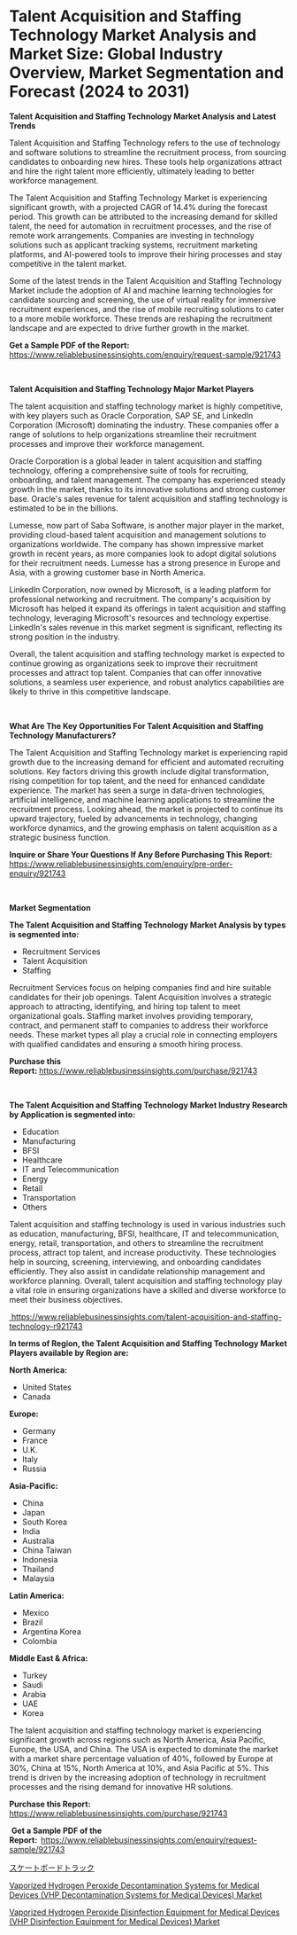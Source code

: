 <p><h1>Talent Acquisition and Staffing Technology Market Analysis and Market Size: Global Industry Overview, Market Segmentation and Forecast (2024 to 2031)</h1></p><p><strong>Talent Acquisition and Staffing Technology Market Analysis and Latest Trends</strong></p>
<p><p>Talent Acquisition and Staffing Technology refers to the use of technology and software solutions to streamline the recruitment process, from sourcing candidates to onboarding new hires. These tools help organizations attract and hire the right talent more efficiently, ultimately leading to better workforce management.</p><p>The Talent Acquisition and Staffing Technology Market is experiencing significant growth, with a projected CAGR of 14.4% during the forecast period. This growth can be attributed to the increasing demand for skilled talent, the need for automation in recruitment processes, and the rise of remote work arrangements. Companies are investing in technology solutions such as applicant tracking systems, recruitment marketing platforms, and AI-powered tools to improve their hiring processes and stay competitive in the talent market.</p><p>Some of the latest trends in the Talent Acquisition and Staffing Technology Market include the adoption of AI and machine learning technologies for candidate sourcing and screening, the use of virtual reality for immersive recruitment experiences, and the rise of mobile recruiting solutions to cater to a more mobile workforce. These trends are reshaping the recruitment landscape and are expected to drive further growth in the market.</p></p>
<p><strong>Get a Sample PDF of the Report:&nbsp;</strong> <a href="https://www.reliablebusinessinsights.com/enquiry/request-sample/921743">https://www.reliablebusinessinsights.com/enquiry/request-sample/921743</a></p>
<p>&nbsp;</p>
<p><strong>Talent Acquisition and Staffing Technology Major Market Players</strong></p>
<p><p>The talent acquisition and staffing technology market is highly competitive, with key players such as Oracle Corporation, SAP SE, and LinkedIn Corporation (Microsoft) dominating the industry. These companies offer a range of solutions to help organizations streamline their recruitment processes and improve their workforce management.</p><p>Oracle Corporation is a global leader in talent acquisition and staffing technology, offering a comprehensive suite of tools for recruiting, onboarding, and talent management. The company has experienced steady growth in the market, thanks to its innovative solutions and strong customer base. Oracle's sales revenue for talent acquisition and staffing technology is estimated to be in the billions.</p><p>Lumesse, now part of Saba Software, is another major player in the market, providing cloud-based talent acquisition and management solutions to organizations worldwide. The company has shown impressive market growth in recent years, as more companies look to adopt digital solutions for their recruitment needs. Lumesse has a strong presence in Europe and Asia, with a growing customer base in North America.</p><p>LinkedIn Corporation, now owned by Microsoft, is a leading platform for professional networking and recruitment. The company's acquisition by Microsoft has helped it expand its offerings in talent acquisition and staffing technology, leveraging Microsoft's resources and technology expertise. LinkedIn's sales revenue in this market segment is significant, reflecting its strong position in the industry.</p><p>Overall, the talent acquisition and staffing technology market is expected to continue growing as organizations seek to improve their recruitment processes and attract top talent. Companies that can offer innovative solutions, a seamless user experience, and robust analytics capabilities are likely to thrive in this competitive landscape.</p></p>
<p>&nbsp;</p>
<p><strong>What Are The Key Opportunities For Talent Acquisition and Staffing Technology Manufacturers?</strong></p>
<p><p>The Talent Acquisition and Staffing Technology market is experiencing rapid growth due to the increasing demand for efficient and automated recruiting solutions. Key factors driving this growth include digital transformation, rising competition for top talent, and the need for enhanced candidate experience. The market has seen a surge in data-driven technologies, artificial intelligence, and machine learning applications to streamline the recruitment process. Looking ahead, the market is projected to continue its upward trajectory, fueled by advancements in technology, changing workforce dynamics, and the growing emphasis on talent acquisition as a strategic business function.</p></p>
<p><strong>Inquire or Share Your Questions If Any Before Purchasing This Report:</strong> <a href="https://www.reliablebusinessinsights.com/enquiry/pre-order-enquiry/921743">https://www.reliablebusinessinsights.com/enquiry/pre-order-enquiry/921743</a></p>
<p>&nbsp;</p>
<p><strong>Market Segmentation</strong></p>
<p><strong>The Talent Acquisition and Staffing Technology Market Analysis by types is segmented into:</strong></p>
<p><ul><li>Recruitment Services</li><li>Talent Acquisition</li><li>Staffing</li></ul></p>
<p><p>Recruitment Services focus on helping companies find and hire suitable candidates for their job openings. Talent Acquisition involves a strategic approach to attracting, identifying, and hiring top talent to meet organizational goals. Staffing market involves providing temporary, contract, and permanent staff to companies to address their workforce needs. These market types all play a crucial role in connecting employers with qualified candidates and ensuring a smooth hiring process.</p></p>
<p><strong>Purchase this Report:&nbsp;</strong><a href="https://www.reliablebusinessinsights.com/purchase/921743">https://www.reliablebusinessinsights.com/purchase/921743</a></p>
<p>&nbsp;</p>
<p><strong>The Talent Acquisition and Staffing Technology Market Industry Research by Application is segmented into:</strong></p>
<p><ul><li>Education</li><li>Manufacturing</li><li>BFSI</li><li>Healthcare</li><li>IT and Telecommunication</li><li>Energy</li><li>Retail</li><li>Transportation</li><li>Others</li></ul></p>
<p><p>Talent acquisition and staffing technology is used in various industries such as education, manufacturing, BFSI, healthcare, IT and telecommunication, energy, retail, transportation, and others to streamline the recruitment process, attract top talent, and increase productivity. These technologies help in sourcing, screening, interviewing, and onboarding candidates efficiently. They also assist in candidate relationship management and workforce planning. Overall, talent acquisition and staffing technology play a vital role in ensuring organizations have a skilled and diverse workforce to meet their business objectives.</p></p>
<p><a href="https://www.reliablebusinessinsights.com/talent-acquisition-and-staffing-technology-r921743">&nbsp;https://www.reliablebusinessinsights.com/talent-acquisition-and-staffing-technology-r921743</a></p>
<p><strong>In terms of Region, the Talent Acquisition and Staffing Technology Market Players available by Region are:</strong></p>
<p>
    <p> <strong> North America: </strong>
        <ul>
            <li>United States</li>
            <li>Canada</li>
        </ul>
        </p> 
    <p> <strong> Europe: </strong>
        <ul>
            <li>Germany</li>
            <li>France</li>
            <li>U.K.</li>
            <li>Italy</li>
            <li>Russia</li>
        </ul>
        </p> 
    <p> <strong> Asia-Pacific: </strong>
        <ul>
            <li>China</li>
            <li>Japan</li>
            <li>South Korea</li>
            <li>India</li>
            <li>Australia</li>
            <li>China Taiwan</li>
            <li>Indonesia</li>
            <li>Thailand</li>
            <li>Malaysia</li>
        </ul>
        </p> 
    <p> <strong> Latin America: </strong>
        <ul>
            <li>Mexico</li>
            <li>Brazil</li>
            <li>Argentina Korea</li>
            <li>Colombia</li>
        </ul>
        </p> 
    <p> <strong> Middle East & Africa: </strong>
        <ul>
            <li>Turkey</li>
            <li>Saudi</li>
            <li>Arabia</li>
            <li>UAE</li>
            <li>Korea</li>
        </ul>
    </p>
    </p>
<p><p>The talent acquisition and staffing technology market is experiencing significant growth across regions such as North America, Asia Pacific, Europe, the USA, and China. The USA is expected to dominate the market with a market share percentage valuation of 40%, followed by Europe at 30%, China at 15%, North America at 10%, and Asia Pacific at 5%. This trend is driven by the increasing adoption of technology in recruitment processes and the rising demand for innovative HR solutions.</p></p>
<p><strong>Purchase this Report: </strong><a href="https://www.reliablebusinessinsights.com/purchase/921743">https://www.reliablebusinessinsights.com/purchase/921743</a></p>
<p>&nbsp;<strong>Get a Sample PDF of the Report:&nbsp;&nbsp;</strong><a href="https://www.reliablebusinessinsights.com/enquiry/request-sample/921743">https://www.reliablebusinessinsights.com/enquiry/request-sample/921743</a></p>
<p><strong></strong></p>
<p><p><a href="https://github.com/KenyonJohns/Market-Research-Report-List-1/blob/main/1730907175209.md">スケートボードトラック</a></p><p><a href="https://github.com/claudianurdin/Market-Research-Report-List-1/blob/main/vaporized-hydrogen-peroxide-decontamination-systems-for-medical-devices-vhp-decontamination-systems-for-medical-devices-market.md">Vaporized Hydrogen Peroxide Decontamination Systems for Medical Devices (VHP Decontamination Systems for Medical Devices) Market</a></p><p><a href="https://github.com/almainyongb/Market-Research-Report-List-1/blob/main/vaporized-hydrogen-peroxide-disinfection-equipment-for-medical-devices-vhp-disinfection-equipment-for-medical-devices-market.md">Vaporized Hydrogen Peroxide Disinfection Equipment for Medical Devices (VHP Disinfection Equipment for Medical Devices) Market</a></p></p>